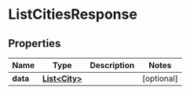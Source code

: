 

# ListCitiesResponse



## Properties

| Name | Type | Description | Notes |
|------------ | ------------- | ------------- | -------------|
|**data** | [**List&lt;City&gt;**](City.md) |  |  [optional] |




